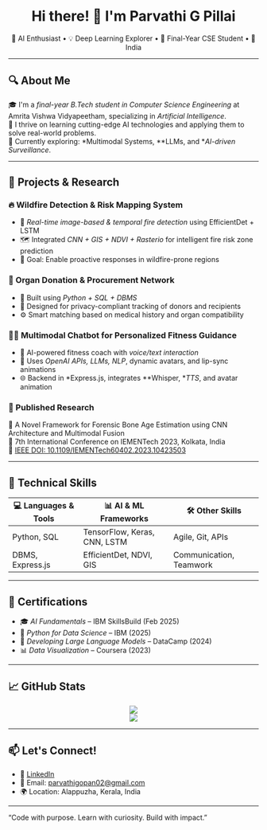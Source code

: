 <h1 align="center">Hi there! 👋 I'm Parvathi G Pillai</h1>
<p align="center">
  🚀 AI Enthusiast • 💡 Deep Learning Explorer • 🧠 Final-Year CSE Student • 📍 India
</p>

---

## 🔍 About Me

🎓 I'm a *final-year B.Tech student in Computer Science Engineering* at Amrita Vishwa Vidyapeetham, specializing in *Artificial Intelligence*.  
💬 I thrive on learning cutting-edge AI technologies and applying them to solve real-world problems.  
🌱 Currently exploring: *Multimodal Systems, **LLMs, and **AI-driven Surveillance*.

---

## 💼 Projects & Research

### 🔥 Wildfire Detection & Risk Mapping System  
- 📸 *Real-time image-based & temporal fire detection* using EfficientDet + LSTM  
- 🗺 Integrated *CNN + GIS + NDVI + Rasterio* for intelligent fire risk zone prediction  
- 🧠 Goal: Enable proactive responses in wildfire-prone regions

### 🏥 Organ Donation & Procurement Network  
- 🧬 Built using *Python + SQL + DBMS*  
- 🔐 Designed for privacy-compliant tracking of donors and recipients  
- ⚙ Smart matching based on medical history and organ compatibility  

### 🧘‍♂ Multimodal Chatbot for Personalized Fitness Guidance  
- 🤖 AI-powered fitness coach with *voice/text interaction*  
- 🧩 Uses *OpenAI APIs, LLMs, NLP*, dynamic avatars, and lip-sync animations  
- 🌐 Backend in *Express.js, integrates **Whisper, **TTS*, and avatar animation

### 🧪 Published Research  
📘 A Novel Framework for Forensic Bone Age Estimation using CNN Architecture and Multimodal Fusion  
📍 7th International Conference on IEMENTech 2023, Kolkata, India  
📎 [IEEE DOI: 10.1109/IEMENTech60402.2023.10423503](https://doi.org/10.1109/IEMENTech60402.2023.10423503)

---

## 🧠 Technical Skills

| 💻 Languages & Tools | 📊 AI & ML Frameworks | 🛠 Other Skills |
|----------------------|----------------------|-----------------|
| Python, SQL          | TensorFlow, Keras, CNN, LSTM | Agile, Git, APIs |
| DBMS, Express.js     | EfficientDet, NDVI, GIS        | Communication, Teamwork |

---

## 📜 Certifications

- 🎓 *AI Fundamentals* – IBM SkillsBuild (Feb 2025)  
- 🐍 *Python for Data Science* – IBM (2025)  
- 🧠 *Developing Large Language Models* – DataCamp (2024)  
- 📊 *Data Visualization* – Coursera (2023)

---

## 📈 GitHub Stats

<p align="center">
  <img src="https://github-readme-stats.vercel.app/api?username=parvathigpillai&show_icons=true&theme=tokyonight" />
  <br />
  <img src="https://github-readme-stats.vercel.app/api/top-langs/?username=parvathigpillai&layout=compact&theme=tokyonight" />
</p>

---

## 📫 Let's Connect!

- 💼 [LinkedIn](https://linkedin.com/in/parvathy-g-pillai)  
- 📧 Email: parvathigopan02@gmail.com  
- 🌍 Location: Alappuzha, Kerala, India

---

“Code with purpose. Learn with curiosity. Build with impact.”
